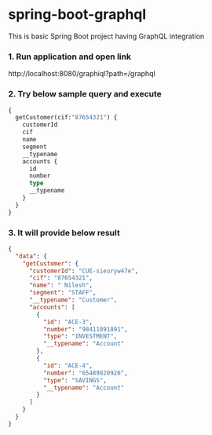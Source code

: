 # spring-boot-graphql
This is basic Spring Boot project having GraphQL integration

### 1. Run application and open link
http://localhost:8080/graphiql?path=/graphql

### 2. Try below sample query and execute
```graphql
{
  getCustomer(cif:"87654321") {
    customerId
    cif
    name
    segment
    __typename
    accounts {
      id
      number
      type
      __typename
    }
  }
}
```

### 3. It will provide below result
```json
{
  "data": {
    "getCustomer": {
      "customerId": "CUE-sieuryw47e",
      "cif": "87654321",
      "name": " Nilesh",
      "segment": "STAFF",
      "__typename": "Customer",
      "accounts": [
        {
          "id": "ACE-3",
          "number": "98411891891",
          "type": "INVESTMENT",
          "__typename": "Account"
        },
        {
          "id": "ACE-4",
          "number": "65489820926",
          "type": "SAVINGS",
          "__typename": "Account"
        }
      ]
    }
  }
}
```